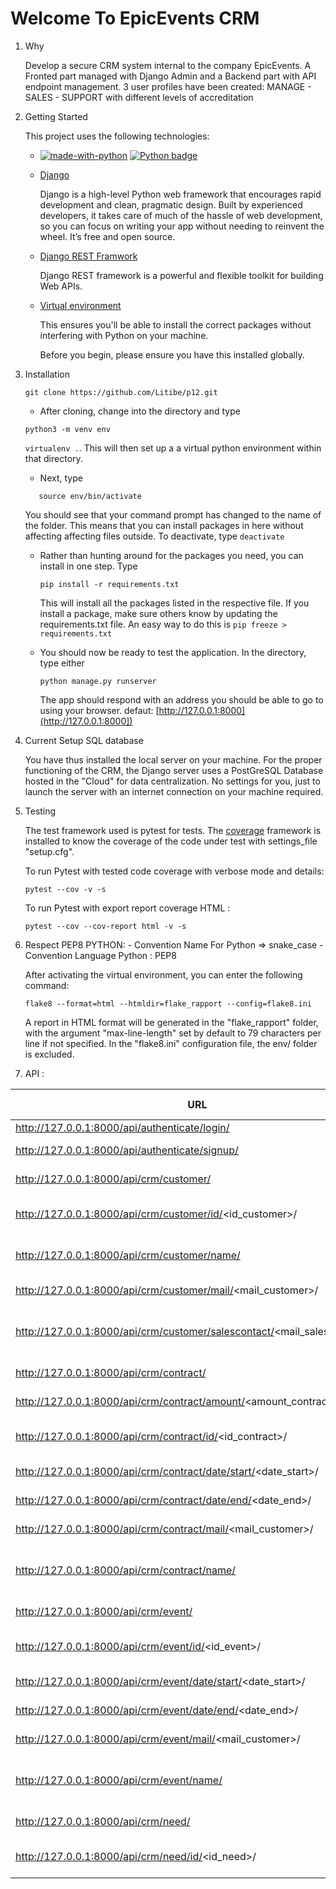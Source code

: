 # Welcome To EpicEvents CRM

1. Why

   Develop a secure CRM system internal to the company EpicEvents. A Fronted part managed with Django Admin and a Backend part with API endpoint management.
   3 user profiles have been created: MANAGE - SALES - SUPPORT with different levels of accreditation

2. Getting Started

   This project uses the following technologies:

   - [![made-with-python](https://img.shields.io/badge/Made%20with-Python-1f425f.svg)](https://www.python.org/)
   [![Python badge](https://img.shields.io/badge/Python->=3.9-blue.svg)](https://www.python.org/)


   - [Django](https://www.djangoproject.com)

     Django is a high-level Python web framework that encourages rapid development and clean, pragmatic design. Built by experienced developers, it takes care of much of the hassle of web development, so you can focus on writing your app without needing to reinvent the wheel. It’s free and open source.

   - [Django REST Framwork](https://www.django-rest-framework.org)

     Django REST framework is a powerful and flexible toolkit for building Web APIs.

   - [Virtual environment](https://virtualenv.pypa.io/en/stable/installation.html)

     This ensures you'll be able to install the correct packages without interfering with Python on your machine.

     Before you begin, please ensure you have this installed globally.



3. Installation
   ```shell
   git clone https://github.com/Litibe/p12.git
   ```

   - After cloning, change into the directory and type 
   ```shell
   python3 -m venv env
   ```
   <code>virtualenv .</code>. This will then set up a a virtual python environment within that directory.

   - Next, type 
   ```
      source env/bin/activate
      ```
      You should see that your command prompt has changed to the name of the folder. This means that you can install packages in here without affecting affecting files outside. To deactivate, type <code>deactivate</code>

   - Rather than hunting around for the packages you need, you can install in one step. Type 
      ```
      pip install -r requirements.txt
      ```
      This will install all the packages listed in the respective file. If you install a package, make sure others know by updating the requirements.txt file. An easy way to do this is 
         ```
         pip freeze > requirements.txt
         ```

   - You should now be ready to test the application. In the directory, type either 
      ```
      python manage.py runserver
      ```
      The app should respond with an address you should be able to go to using your browser. defaut: [http://127.0.0.1:8000](http://127.0.0.1:8000])

4. Current Setup SQL database

   You have thus installed the local server on your machine. For the proper functioning of the CRM, the Django server uses a PostGreSQL Database hosted in the "Cloud" for data centralization. No settings for you, just to launch the server with an internet connection on your machine required.


5. Testing

   The test framework used is pytest for tests.
   The [coverage](https://coverage.readthedocs.io/en/6.3.2/) framework is installed to know the coverage of the code under test with settings_file "setup.cfg".

   To run Pytest with tested code coverage with verbose mode and details: 
   ```
   pytest --cov -v -s
   ```

   To run Pytest with export report coverage HTML :

   ```
   pytest --cov --cov-report html -v -s
   ```

6. Respect PEP8 PYTHON:
         - Convention Name
            For Python => snake_case
         - Convention Language Python : PEP8
         
      After activating the virtual environment, you can enter the following command:

      ```
      flake8 --format=html --htmldir=flake_rapport --config=flake8.ini
      ```

      A report in HTML format will be generated in the "flake_rapport" folder, with the argument "max-line-length" set by default to 79 characters per line if not specified.
       In the "flake8.ini" configuration file, the env/ folder is excluded.

7. API : 

| URL                                                                       | METHOD ACCEPTED  | Action                                                                                |   |   |
|---------------------------------------------------------------------------|------------------|---------------------------------------------------------------------------------------|---|---|
| http://127.0.0.1:8000/api/authenticate/login/                             | POST             | Get login token                                                                       |   |   |
| http://127.0.0.1:8000/api/authenticate/signup/                            | POST             | Creation of a new user, if profile manage                                             |   |   |
| http://127.0.0.1:8000/api/crm/customer/                                   | GET,POST         | Get list of all customers into DB or create it                                        |   |   |
| http://127.0.0.1:8000/api/crm/customer/id/<id_customer>/                  | GET, PUT, DELETE | Get a customer by this ID, update informations or delete.                             |   |   |
| http://127.0.0.1:8000/api/crm/customer/name/                              | GET              | Search a customer by last_name, first_name or last+first_name                         |   |   |
| http://127.0.0.1:8000/api/crm/customer/mail/<mail_customer>/              | GET              | Search a customer by this mail                                                        |   |   |
| http://127.0.0.1:8000/api/crm/customer/salescontact/<mail_sales_contact>/ | GET              | Search all Customer assigned for a Sale Contact by this mail (profile_staff=="Sales") |   |   |
| http://127.0.0.1:8000/api/crm/contract/                                   | GET, POST        | Get all contracts into DB or create it                                                |   |   |
| http://127.0.0.1:8000/api/crm/contract/amount/<amount_contract>/                   | GET              | Get contract by amount (with or without $)                                            |   |   |
| http://127.0.0.1:8000/api/crm/contract/id/<id_contract>/                  | GET,PUT, DELETE  | Get a contract by this ID, update informations or delete.                             |   |   |
| http://127.0.0.1:8000/api/crm/contract/date/start/<date_start>/                 | GET              | Search a contract by date_start                                                            |   |   |
| http://127.0.0.1:8000/api/crm/contract/date/end/<date_end>/                 | GET              | Search a contract by date_end                                                              |   |   |
| http://127.0.0.1:8000/api/crm/contract/mail/<mail_customer>/                 | GET              | Search contract by mail customer                                                              |   |   |
| http://127.0.0.1:8000/api/crm/contract/name/                 | GET              | Search a contract by last_name, first_name or last+first_name customer                                                           |   |   |
| http://127.0.0.1:8000/api/crm/event/                 | GET,  POST              | Get all events into DB or create it                                                       |   |   |
| http://127.0.0.1:8000/api/crm/event/id/<id_event>/                 | GET, PUT, DELETE             | Get a event by this ID, update informations or delete.                                                       |   |   |
| http://127.0.0.1:8000/api/crm/event/date/start/<date_start>/                 | GET              | Search a event by date_start                                                            |   |   |
| http://127.0.0.1:8000/api/crm/event/date/end/<date_end>/                 | GET              | Search a event by date_end                                                              |   |   |
| http://127.0.0.1:8000/api/crm/event/mail/<mail_customer>/                 | GET              | Search event by mail customer                                                              |   |   |
| http://127.0.0.1:8000/api/crm/event/name/                 | GET              | Search a event by last_name, first_name or last+first_name customer                                                         |   |   |
| http://127.0.0.1:8000/api/crm/need/                 | GET,  POST              | Get all needs into DB or create it                                                       |   |   |
| http://127.0.0.1:8000/api/crm/need/id/<id_need>/                 | GET, PUT, DELETE             | Get a need by this ID, update informations or delete.                                                       |   |   |